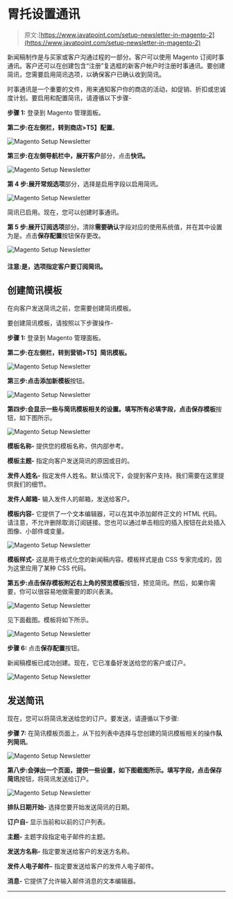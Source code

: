 # 胃托设置通讯

> 原文:[https://www.javatpoint.com/setup-newsletter-in-magento-2](https://www.javatpoint.com/setup-newsletter-in-magento-2)

新闻稿制作是与买家或客户沟通过程的一部分。客户可以使用 Magento 订阅时事通讯。客户还可以在创建包含“注册”复选框的新客户帐户时注册时事通讯。要创建简讯，您需要启用简讯选项，以确保客户已确认收到简讯。

时事通讯是一个重要的文件，用来通知客户你的商店的活动，如促销、折扣或忠诚度计划。要启用和配置简讯，请遵循以下步骤-

**步骤 1:** 登录到 Magento 管理面板。

**第二步:**在左侧栏，转到**商店>T5】配置**。

![Magento Setup Newsletter](img/25610b90c015bf4eff1f8b5de65bafad.png)

**第三步:**在左侧导航栏中，展开**客户**部分，点击**快讯。**

![Magento Setup Newsletter](img/611e0f4981f881a71a64c0701f746687.png)

**第 4 步:**展开**常规选项**部分，选择是启用字段以启用简讯。

![Magento Setup Newsletter](img/90ebba002d0b5a4cf4e45e72b1c072fa.png)

简讯已启用。现在，您可以创建时事通讯。

**第 5 步:**展开**订阅选项**部分。清除**需要确认**字段对应的使用系统值，并在其中设置为是。点击**保存配置**按钮保存更改。

![Magento Setup Newsletter](img/03890e319c493227d688640016eeea1d.png)

#### 注意:是，选项指定客户要订阅简讯。

## 创建简讯模板

在向客户发送简讯之前，您需要创建简讯模板。

要创建简讯模板，请按照以下步骤操作-

**步骤 1:** 登录到 Magento 管理面板。

**第二步:**在左侧栏，转到**营销>T5】简讯模板。**

![Magento Setup Newsletter](img/e3e008d13eca4471b78a3301dcb1a043.png)

**第三步:**点击**添加新模板**按钮。

![Magento Setup Newsletter](img/ad09132b7513491b8991ccd1839749c7.png)

**第四步:**会显示一些与简讯模板相关的设置。填写所有必填字段，点击**保存模板**按钮，如下图所示。

![Magento Setup Newsletter](img/1066e32198c5d203d47a3b2113d41253.png)

**模板名称-** 提供您的模板名称，供内部参考。

**模板主题-** 指定向客户发送简讯的原因或目的。

**发件人姓名-** 指定发件人姓名。默认情况下，会提到客户支持。我们需要在这里提供我们的细节。

**发件人邮箱-** 输入发件人的邮箱，发送给客户。

**模板内容-** 它提供了一个文本编辑器，可以在其中添加邮件正文的 HTML 代码。请注意，不允许删除取消订阅链接。您也可以通过单击相应的插入按钮在此处插入图像、小部件或变量。

![Magento Setup Newsletter](img/9f65a6a8aa50ae8d0e4ae15974632c67.png)

**模板样式-** 这是用于格式化您的新闻稿内容。模板样式是由 CSS 专家完成的，因为这里应用了某种 CSS 代码。

**第五步:**点击保存模板附近右上角的**预览模板**按钮，预览简讯。然后，如果你需要，你可以很容易地做需要的即兴表演。

![Magento Setup Newsletter](img/6559c5413f39ca4f71c5270dfc1b1fd2.png)

见下面截图。模板将如下所示。

![Magento Setup Newsletter](img/9579e2f852c9e904cd414d486df9ce3a.png)

**步骤 6:** 点击**保存配置**按钮。

新闻稿模板已成功创建。现在，它已准备好发送给您的客户或订户。

![Magento Setup Newsletter](img/6182ccc7f67458ce339d129b591bcc1c.png)

## 发送简讯

现在，您可以将简讯发送给您的订户。要发送，请遵循以下步骤:

**步骤 7:** 在简讯模板页面上，从下拉列表中选择与您创建的简讯模板相关的操作**队列简讯**。

![Magento Setup Newsletter](img/d789386ac05b389e129ac182353a1927.png)

**第八步:**会弹出一个页面，提供一些设置，如下图截图所示。填写字段，点击**保存简讯**按钮，将简讯发送给订户。

![Magento Setup Newsletter](img/8dd3163897cfa14a3df5cbd2d4c0fbc3.png)

**排队日期开始-** 选择您要开始发送简讯的日期。

**订户自-** 显示当前和以前的订户列表。

**主题-** 主题字段指定电子邮件的主题。

**发送方名称-** 指定要发送给客户的发送方名称。

**发件人电子邮件-** 指定要发送给客户的发件人电子邮件。

**消息-** 它提供了允许输入邮件消息的文本编辑器。

* * *